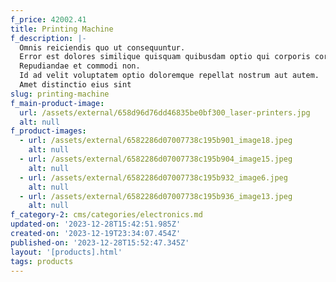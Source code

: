 ```yaml
---
f_price: 42002.41
title: Printing Machine
f_description: |-
  Omnis reiciendis quo ut consequuntur.
  Error est dolores similique quisquam quibusdam optio qui corporis corrupti.
  Repudiandae et commodi non.
  Id ad velit voluptatem optio doloremque repellat nostrum aut autem.
  Amet distinctio eius sint 
slug: printing-machine
f_main-product-image:
  url: /assets/external/658d96d76dd46835be0bf300_laser-printers.jpg
  alt: null
f_product-images:
  - url: /assets/external/6582286d07007738c195b901_image18.jpeg
    alt: null
  - url: /assets/external/6582286d07007738c195b904_image15.jpeg
    alt: null
  - url: /assets/external/6582286d07007738c195b932_image6.jpeg
    alt: null
  - url: /assets/external/6582286d07007738c195b936_image13.jpeg
    alt: null
f_category-2: cms/categories/electronics.md
updated-on: '2023-12-28T15:42:51.985Z'
created-on: '2023-12-19T23:34:07.454Z'
published-on: '2023-12-28T15:52:47.345Z'
layout: '[products].html'
tags: products
---
```



